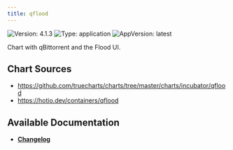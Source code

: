 ```yaml
---
title: qflood
---
```


![Version: 4.1.3](https://img.shields.io/badge/Version-4.1.3-informational?style=flat-square) ![Type: application](https://img.shields.io/badge/Type-application-informational?style=flat-square) ![AppVersion: latest](https://img.shields.io/badge/AppVersion-latest-informational?style=flat-square)

Chart with qBittorrent and the Flood UI.

## Chart Sources

- https://github.com/truecharts/charts/tree/master/charts/incubator/qflood
- https://hotio.dev/containers/qflood

## Available Documentation

- [**Changelog**](./CHANGELOG.md)
